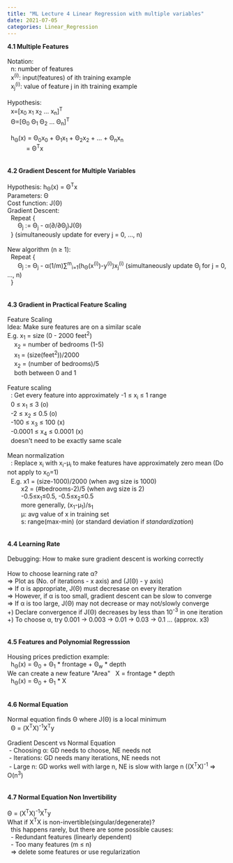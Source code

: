 ```yaml
---
title: "ML Lecture 4 Linear Regression with multiple variables"
date: 2021-07-05
categories: Linear_Regression
---
```

**4.1 Multiple Features**\
\
Notation:\
&nbsp; n: number of features\
&nbsp; x<sup>(i)</sup>: input(features) of ith training example\
&nbsp; x<sub>j</sub><sup>(i)</sup>: value of feature j in ith training example\
\
Hypothesis:\
&nbsp; x=[x<sub>0</sub> x<sub>1</sub> x<sub>2</sub> ... x<sub>n</sub>]<sup>T</sup>\
&nbsp; Θ=[Θ<sub>0</sub> Θ<sub>1</sub> Θ<sub>2</sub> ... Θ<sub>n</sub>]<sup>T</sup>\
\
&nbsp; h<sub>Θ</sub>(x) = Θ<sub>0</sub>x<sub>0</sub> + Θ<sub>1</sub>x<sub>1</sub> + Θ<sub>2</sub>x<sub>2</sub> + ... + Θ<sub>n</sub>x<sub>n</sub>\
&nbsp; &nbsp; &nbsp; &nbsp; &nbsp; &nbsp;= Θ<sup>T</sup>x\
\
\
**4.2 Gradient Descent for Multiple Variables**\
\
Hypothesis: h<sub>Θ</sub>(x) = Θ<sup>T</sup>x\
Parameters: Θ\
Cost function: J(Θ)\
Gradient Descent:\
&nbsp; Repeat {\
&nbsp; &nbsp; &nbsp; Θ<sub>j</sub> := Θ<sub>j</sub> - α(∂/∂Θ<sub>j</sub>)J(Θ)\
&nbsp; } (simultaneously update for every j = 0, ..., n)\
\
New algorithm (n ≥ 1):\
&nbsp; Repeat {\
&nbsp; &nbsp; &nbsp; Θ<sub>j</sub> := Θ<sub>j</sub> - α(1/m)∑<sup>m</sup><sub>i=1</sub>(h<sub>Θ</sub>(x<sup>(i)</sup>)-y<sup>(i)</sup>)x<sub>j</sub><sup>(i)</sup> (simultaneously update Θ<sub>j</sub> for j = 0, ..., n)\
&nbsp; }\
\
\
**4.3 Gradient in Practical Feature Scaling**\
\
Feature Scaling\
Idea: Make sure features are on a similar scale\
E.g. x<sub>1</sub> = size (0 - 2000 feet<sup>2</sup>)\
&nbsp; &nbsp; x<sub>2</sub> = number of bedrooms (1-5)\
&nbsp; &nbsp; x<sub>1</sub> = (size(feet<sup>2</sup>))/2000\
&nbsp; &nbsp; x<sub>2</sub> = (number of bedrooms)/5\
&nbsp; &nbsp; both between 0 and 1\
\
Feature scaling\
&nbsp; : Get every feature into approximately -1 ≤ x<sub>i</sub> ≤ 1 range\
&nbsp; 0 ≤ x<sub>1</sub> ≤ 3 (o)\
&nbsp; -2 ≤ x<sub>2</sub> ≤ 0.5 (o)\
&nbsp; -100 ≤ x<sub>3</sub> ≤ 100 (x)\
&nbsp; -0.0001 ≤ x<sub>4</sub> ≤ 0.0001 (x)\
&nbsp; doesn't need to be exactly same scale\
\
Mean normalization\
&nbsp; : Replace x<sub>i</sub> with x<sub>i</sub>-μ<sub>i</sub> to make features have approximately zero mean (Do not apply to x<sub>0</sub>=1)\
&nbsp; E.g. x1 = (size-1000)/2000 (when avg size is 1000)\
&nbsp; &nbsp; &nbsp; &nbsp; x2 = (#bedrooms-2)/5 (when avg size is 2)\
&nbsp; &nbsp; &nbsp; &nbsp; -0.5≤x<sub>1</sub>≤0.5, -0.5≤x<sub>2</sub>≤0.5\
&nbsp; &nbsp; &nbsp; &nbsp; more generally, (x<sub>1</sub>-μ<sub>1</sub>)/s<sub>1</sub>\
&nbsp; &nbsp; &nbsp; &nbsp; μ: avg value of x in training set\
&nbsp; &nbsp; &nbsp; &nbsp; s: range(max-min) (or standard deviation if *standardization*)\
\
\
**4.4 Learning Rate**\
\
Debugging: How to make sure gradient descent is working correctly\
\
How to choose learning rate α?\
=> Plot as (No. of iterations - x axis) and (J(Θ) - y axis)\
=> If α is appropriate, J(Θ) must decresase on every iteration\
=> However, if α is too small, gradient descent can be slow to converge\
=> If α is too large, J(Θ) may not decrease or may not/slowly converge\
+) Declare convergence if J(Θ) decreases by less than 10<sup>-3</sup> in one iteration\
+) To choose α, try 0.001 -> 0.003 -> 0.01 -> 0.03 -> 0.1 ... (approx. x3)\
\
\
**4.5 Features and Polynomial Regresssion**\
\
Housing prices prediction example:\
&nbsp; h<sub>Θ</sub>(x) = Θ<sub>0</sub> + Θ<sub>1</sub> * frontage + Θ<sub>w</sub> * depth\
We can create a new feature "Area"
&nbsp; X = frontage * depth\
&nbsp; h<sub>Θ</sub>(x) = Θ<sub>0</sub> + Θ<sub>1</sub> * X\
\
\
**4.6 Normal Equation**\
\
Normal equation finds Θ where J(Θ) is a local minimum\
&nbsp; Θ = (X<sup>T</sup>X)<sup>-1</sup>X<sup>T</sup>y\
\
Gradient Descent vs Normal Equation\
&nbsp;- Choosing α: GD needs to choose, NE needs not\
&nbsp;- Iterations: GD needs many iterations, NE needs not\
&nbsp;- Large n: GD works well with large n, NE is slow with large n ((X<sup>T</sup>X)<sup>-1</sup> => O(n<sup>3</sup>)\
\
\
**4.7 Normal Equation Non Invertibility**\
\
Θ = (X<sup>T</sup>X)<sup>-1</sup>X<sup>T</sup>y\
What if X<sup>T</sup>X is non-invertible(singular/degenerate)?\
&nbsp; this happens rarely, but there are some possible causes:\
&nbsp; - Redundant features (linearly dependent)\
&nbsp; - Too many features (m ≤ n)\
&nbsp; => delete some features or use regularization
